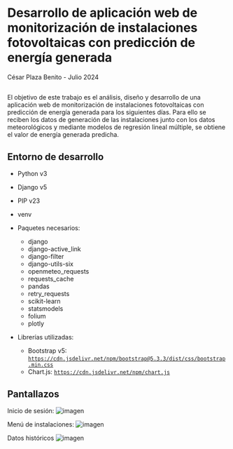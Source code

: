 <h1>Desarrollo de aplicación web de monitorización de instalaciones fotovoltaicas con predicción de energía generada</h1>
César Plaza Benito - Julio 2024

<h2></h2>


El objetivo de este trabajo es el análisis, diseño y desarrollo de una aplicación web de monitorización de instalaciones fotovoltaicas con predicción de energía generada para los siguientes días. Para ello se reciben los datos de generación de las instalaciones junto con los datos meteorológicos y mediante modelos de regresión lineal múltiple, se obtiene el valor de energía generada predicha.


<h2>Entorno de desarrollo</h2>

- Python v3
 
 - Django v5

- PIP v23

- venv
	
 - Paquetes necesarios:

   - django
   - django-active_link
   - django-filter
   - django-utils-six
   - openmeteo_requests
   - requests_cache
   - pandas
   - retry_requests
   - scikit-learn
   - statsmodels
   - folium
   - plotly

- Librerías utilizadas:
  - Bootstrap v5:
    	<code>https://cdn.jsdelivr.net/npm/bootstrap@5.3.3/dist/css/bootstrap.min.css</code>
  - Chart.js:
    <code>https://cdn.jsdelivr.net/npm/chart.js</code>
    
<h2>Pantallazos</h2>

Inicio de sesión:
![imagen](https://github.com/cesarinfa/tfg_fotovoltaica/assets/159906281/41a7bfdb-d5f2-4507-8119-b130a41591c8)

Menú de instalaciones:
![imagen](https://github.com/cesarinfa/tfg_fotovoltaica/assets/159906281/b67f1eb6-8fbe-4526-a828-ceb2a58fc021)

Datos históricos
![imagen](https://github.com/cesarinfa/tfg_fotovoltaica/assets/159906281/d1510ac5-7c4a-4651-8812-6f8be47f1a79)


